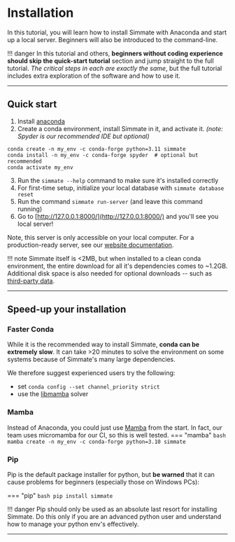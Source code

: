 # Installation

In this tutorial, you will learn how to install Simmate with Anaconda and start up a local server. Beginners will also be introduced to the command-line.

!!! danger
    In this tutorial and others, **beginners without coding experience should skip the quick-start tutorial** section and jump straight to the full tutorial. *The critical steps in each are exactly the same*, but the full tutorial includes extra exploration of the software and how to use it.

----------------------------------------------------------------------

## Quick start

1. Install [anaconda](https://www.anaconda.com/products/distribution)
2. Create a conda environment, install Simmate in it, and activate it. *(note: Spyder is our recommended IDE but optional)*
``` shell
conda create -n my_env -c conda-forge python=3.11 simmate
conda install -n my_env -c conda-forge spyder  # optional but recommended
conda activate my_env
```
3. Run the `simmate --help` command to make sure it's installed correctly
4. For first-time setup, initialize your local database with `simmate database reset`
5. Run the command `simmate run-server` (and leave this command running)
6. Go to [http://127.0.0.1:8000/](http://127.0.0.1:8000/) and you'll see you local server!

Note, this server is only accessible on your local computer. For a production-ready server, see our [website documentation](/full_guides/website/overview/).

!!! note 
    Simmate itself is <2MB, but when installed to a clean conda environment, the entire download for all it's dependencies comes to ~1.2GB. Additional disk space is also needed for optional downloads -- such as [third-party data](/full_guides/database/third_party_data/).

----------------------------------------------------------------------

## Speed-up your installation

### Faster Conda

While it is the recommended way to install Simmate, **conda can be extremely slow**. 
It can take >20 minutes to solve the environment on some systems because of 
Simmate's many large dependencies. 
        
We therefore suggest experienced users try the following:
        
- set `conda config --set channel_priority strict`            
- use the [libmamba](https://www.anaconda.com/blog/a-faster-conda-for-a-growing-community) solver

### Mamba

Instead of Anaconda, you could just use [Mamba](https://mamba.readthedocs.io/en/latest/) from the start. In fact, our team uses micromamba for our CI, so this is well tested.
=== "mamba"
    ``` bash
    mamba create -n my_env -c conda-forge python=3.10 simmate
    ```

### Pip

Pip is the default package installer for python, but **be warned** that it can 
cause problems for beginners (especially those on Windows PCs):

=== "pip"
    ``` bash
    pip install simmate
    ```
    
!!! danger
    Pip should only be used as an absolute last resort for installing
    Simmate. Do this only if you are an advanced python user and understand
    how to manage your python env's effectively.

----------------------------------------------------------------------

